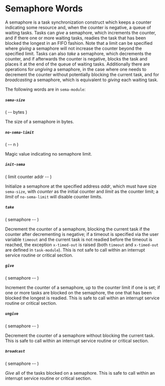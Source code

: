 # Semaphore Words

A semaphore is a task synchronization construct which keeps a counter indicating some resource and, when the counter is negative, a queue of waiting tasks. Tasks can *give* a semaphore, which increments the counter, and if there one or more waiting tasks, readies the task that has been blocked the longest in an FIFO fashion. Note that a limit can be specified where *giving* a semaphore will not increase the counter beyond the specified limit. Tasks can also *take* a semaphore, which decrements the counter, and if afterwards the counter is negative, blocks the task and places it at the end of the queue of waiting tasks. Additionally there are operations for *ungiving* a semaphore, in the case where one needs to decrement the counter without potentially blocking the current task, and for *broadcasting* a semaphore, which is equivalent to *giving* each waiting task.

The following words are in `sema-module`:

##### `sema-size`
( -- bytes )

The size of a semaphore in bytes.

##### `no-sema-limit`
( -- n )

Magic value indicating no semaphore limit.

##### `init-sema`
( limit counter addr -- )

Initialize a semaphore at the specified address *addr*, which must have size `sema-size`, with *counter* as the initial counter and *limit* as the counter limit; a *limit* of `no-sema-limit` will disable counter limits.

##### `take`
( semaphore -- )

Decrement the counter of a semaphore, blocking the current task if the counter after decrementing is negative; if a timeout is specified via the user variable `timeout` and the current task is not readied before the timeout is reached, the exception `x-timed-out` is raised (both `timeout` and `x-timed-out` are defined in `task-module`). This is not safe to call within an interrupt service routine or critical section.

##### `give`
( semaphore -- )

Increment the counter of a semaphore, up to the counter limit if one is set; if one or more tasks are blocked on the semaphore, the one that has been blocked the longest is readied. This is safe to call within an interrupt service routine or critical section.

##### `ungive`
( semaphore -- )

Decrement the counter of a semaphore without blocking the current task. This is safe to call within an interrupt service routine or critical section.

##### `broadcast`
( semaphore -- )

*Give* all of the tasks blocked on a semaphore. This is safe to call within an interrupt service routine or critical section.
